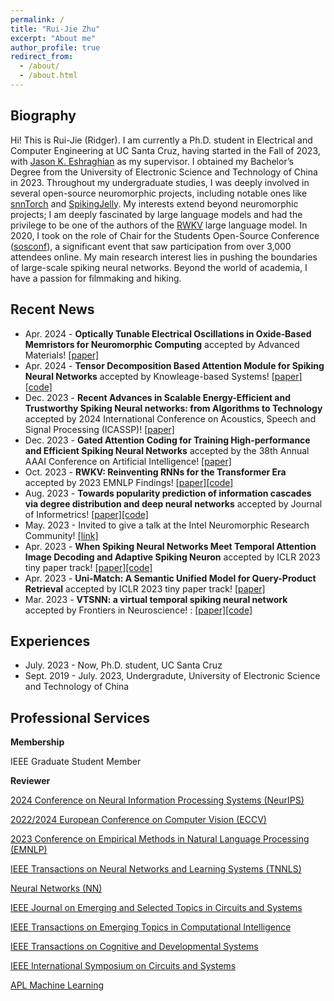 ```yaml
---
permalink: /
title: "Rui-Jie Zhu"
excerpt: "About me"
author_profile: true
redirect_from: 
  - /about/
  - /about.html
---
```


Biography
------
Hi! This is Rui-Jie (Ridger). I am currently a Ph.D. student in Electrical and Computer Engineering at UC Santa Cruz, having started in the Fall of 2023, with [Jason K. Eshraghian](https://ncg.ucsc.edu/jason-eshraghian-bio/) as my supervisor. I obtained my Bachelor’s Degree from the University of Electronic Science and Technology of China in 2023. Throughout my undergraduate studies, I was deeply involved in several open-source neuromorphic projects, including notable ones like [snnTorch](https://github.com/jeshraghian/snntorch) and [SpikingJelly](https://github.com/fangwei123456/spikingjelly). My interests extend beyond neuromorphic projects; I am deeply fascinated by large language models and had the privilege to be one of the authors of the [RWKV](https://github.com/BlinkDL/RWKV-LM) large language model. In 2020, I took on the role of Chair for the Students Open-Source Conference ([sosconf](https://sosconf.org)), a significant event that saw participation from over 3,000 attendees online. My main research interest lies in pushing the boundaries of large-scale spiking neural networks. Beyond the world of academia, I have a passion for filmmaking and hiking.

Recent News
------

- Apr. 2024 - **Optically Tunable Electrical Oscillations in Oxide‐Based Memristors for Neuromorphic Computing** accepted by Advanced Materials! [[paper]](https://onlinelibrary.wiley.com/doi/full/10.1002/adma.202400904)
- Apr. 2024 - **Tensor Decomposition Based Attention Module for Spiking Neural Networks** accepted by Knowleage-based Systems! [[paper]](https://www.sciencedirect.com/science/article/abs/pii/S0950705124004143)[[code]](https://github.com/RisingEntropy/PFA)
- Dec. 2023 - **Recent Advances in Scalable Energy-Efficient and Trustworthy Spiking Neural networks: from Algorithms to Technology** accepted by 2024 International Conference on Acoustics, Speech and Signal Processing (ICASSP)! [[paper]](https://arxiv.org/abs/2312.01213)
- Dec. 2023 - **Gated Attention Coding for Training High-performance and Efficient Spiking Neural Networks** accepted by the 38th Annual AAAI Conference on Artificial Intelligence! [[paper]](https://arxiv.org/abs/2308.06582)
- Oct. 2023 - **RWKV: Reinventing RNNs for the Transformer Era** accepted by 2023 EMNLP Findings! [[paper]](https://arxiv.org/abs/2305.13048)[[code]](https://github.com/BlinkDL/RWKV-LM)
- Aug. 2023 - **Towards popularity prediction of information cascades via degree distribution and deep neural networks** accepted by Journal of Informetrics! [[paper]](https://www.sciencedirect.com/science/article/pii/S175115772300038X)[[code]](https://github.com/tmacmilan/CasDENN)
- May. 2023 - Invited to give a talk at the Intel Neuromorphic Research Community! [[link]](https://intel-ncl.atlassian.net/wiki/spaces/INRC/blog/2023/05/24/1933738007/INRC+Forum+May+30th+Jason+Eshraghian+Ruijie+Zhu)
- Apr. 2023 - **When Spiking Neural Networks Meet Temporal Attention Image Decoding and Adaptive Spiking Neuron** accepted by ICLR 2023 tiny paper track! [[paper]](https://openreview.net/forum?id=MuOFB0LQKcy)[[code]](https://github.com/bollossom/ICLR_TINY_SNN)
- Apr. 2023 - **Uni-Match: A Semantic Unified Model for Query-Product Retrieval** accepted by ICLR 2023 tiny paper track! [[paper]](https://openreview.net/forum?id=91Bcj6sgcxt)
- Mar. 2023 - **VTSNN: a virtual temporal spiking neural network** accepted by Frontiers in Neuroscience! : [[paper]](https://www.frontiersin.org/journals/neuroscience)[[code]](https://github.com/bollossom/VTSNN)

Experiences
------
- July. 2023 - Now, Ph.D. student, UC Santa Cruz
- Sept. 2019 - July. 2023, Undergradute, University of Electronic Science and Technology of China


Professional Services
------
**Membership**

IEEE Graduate Student Member

**Reviewer**

[2024 Conference on Neural Information Processing Systems (NeurIPS)](https://neurips.cc)

[2022/2024 European Conference on Computer Vision (ECCV)](https://eccv.ecva.net)

[2023 Conference on Empirical Methods in Natural Language Processing (EMNLP)](https://2023.emnlp.org/)

[IEEE Transactions on Neural Networks and Learning Systems (TNNLS)](https://ieeexplore.ieee.org/xpl/RecentIssue.jsp?punumber=5962385)

[Neural Networks (NN)](https://www.sciencedirect.com/journal/neural-networks)

[IEEE Journal on Emerging and Selected Topics in Circuits and Systems](https://ieeexplore.ieee.org/xpl/RecentIssue.jsp?punumber=5503868)

[IEEE Transactions on Emerging Topics in Computational Intelligence](https://ieeexplore.ieee.org/xpl/RecentIssue.jsp?punumber=7433297)

[IEEE Transactions on Cognitive and Developmental Systems](https://ieeexplore.ieee.org/xpl/RecentIssue.jsp?punumber=7274989)

[IEEE International Symposium on Circuits and Systems](https://ieeexplore.ieee.org/xpl/conhome/1000089/all-proceedings)

[APL Machine Learning](https://pubs.aip.org/aip/aml)




